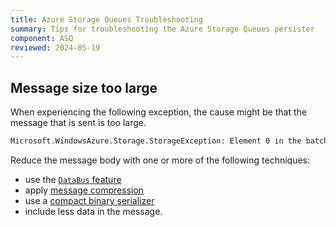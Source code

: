 ```yaml
---
title: Azure Storage Queues Troubleshooting
summary: Tips for troubleshooting the Azure Storage Queues persister
component: ASQ
reviewed: 2024-05-19
---
```


## Message size too large

When experiencing the following exception, the cause might be that the message that is sent is too large.

```txt
Microsoft.WindowsAzure.Storage.StorageException: Element 0 in the batch returned an unexpected response code.
```

Reduce the message body with one or more of the following techniques:

- use the [`DataBus` feature](/nservicebus/messaging/databus/)
- apply [message compression](https://www.nuget.org/packages/NServiceBus.Compression/)
- use a [compact binary serializer](/nservicebus/community/#serializers)
- include less data in the message.
